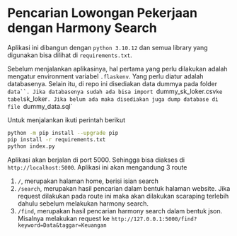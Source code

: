 # Pencarian Lowongan Pekerjaan dengan Harmony Search

Aplikasi ini dibangun dengan `python 3.10.12` dan semua library yang digunakan bisa dilihat di `requirements.txt`.

Sebelum menjalankan aplikasinya, hal pertama yang perlu dilakukan adalah mengatur environment variabel `.flaskenv`. Yang perlu diatur adalah databasenya. Selain itu, di repo ini disediakan data dummya pada folder ` data``. Jika databasenya sudah ada bisa import  `dummy_sk_loker.csv`ke tabel`sk_loker`. Jika belum ada maka disediakan juga dump database di file `dummy_data.sql`

Untuk menjalankan ikuti perintah berikut

```bash
python -m pip install --upgrade pip
pip install -r requirements.txt
python index.py
```

Aplikasi akan berjalan di port 5000. Sehingga bisa diakses di `http://localhost:5000`. Aplikasi ini akan mengandung 3 route

1. `/`, merupakan halaman home, berisi isian search
2. `/search`, merupakan hasil pencarian dalam bentuk halaman website. Jika request dilakukan pada route ini maka akan dilakukan scaraping terlebih dahulu sebelum melakukan harmony search.
3. `/find`, merupakan hasil pencarian harmony search dalam bentuk json. Misalnya melakukan request ke `http://127.0.0.1:5000/find?keyword=Data&taggar=Keuangan`
